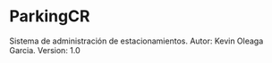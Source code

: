 # ParkingCR
Sistema de administración de estacionamientos.
Autor: Kevin Oleaga Garcia.
Version: 1.0
